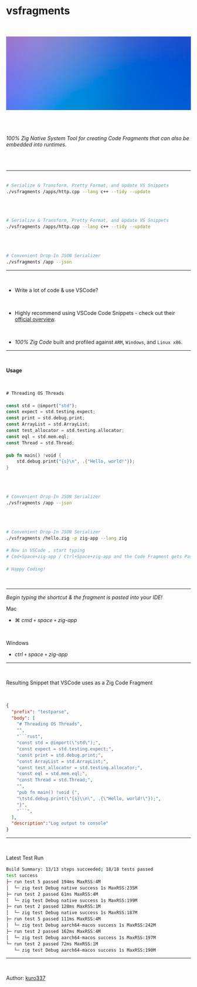 # vsfragments

<br/>
<br/>

<div align="center">
  <img alt="Kotlin logo" height="200px" src="assets/readme_bg.jpg">
</div>

<br/>
<br/>
<br/>

_100% Zig Native System Tool for creating Code Fragments that can also be embedded into runtimes._

<br/>
<br/>

<hr/>

```bash

# Serialize & Transform, Pretty Format, and Update VS Snippets 
./vsfragments /apps/http.cpp --lang c++ --tidy --update

```

<br/>


```bash

# Serialize & Transform, Pretty Format, and Update VS Snippets 
./vsfragments /apps/http.cpp --lang c++ --tidy --update

```

<br/>

```bash

# Convenient Drop-In JSON Serializer 
./vsfragments /app --json

```



<hr/>

<br/>

- Write a lot of code & use VSCode? 

<br/>

- Highly recommend using VSCode Code Snippets - check out their [official overview](https://code.visualstudio.com/docs/editor/userdefinedsnippets).


<br/>



- _100% Zig Code_ built and profiled against `ARM`, `Windows`, and `Linux x86`.

<hr/>

<br/>

**Usage**

<br/>

```rust
# Threading OS Threads

const std = @import("std");
const expect = std.testing.expect;
const print = std.debug.print;
const ArrayList = std.ArrayList;
const test_allocator = std.testing.allocator;
const eql = std.mem.eql;
const Thread = std.Thread;

pub fn main() !void {
    std.debug.print("{s}\n", .{"Hello, world!"});
}
```

<br/>


```bash

# Convenient Drop-In JSON Serializer 
./vsfragments /app --json

```

<br/>


```bash

# Convenient Drop-In JSON Serializer 
./vsfragments /hello.zig -p zig-app --lang zig

# Now in VSCode , start typing 
# Cmd+Space+zig-app / Ctrl+Space+zig-app and the Code Fragment gets Pasted!

# Happy Coding!
```

<br/>

<hr/>

_Begin typing the shortcut & the fragment is pasted into your IDE!_

Mac
- ⌘ *cmd* `+` *space* `+`  *zig-app* 

 <br/>

Windows
- *ctrl* `+` *space* `+`  *zig-app*  

<hr/>

<br/>


Resulting Snippet that VSCode uses as a Zig Code Fragment 
  
<br/>

```json
{
  "prefix": "testparse",
  "body": [
    "# Threading OS Threads",
    "",
    "```rust",
    "const std = @import(\"std\");",
    "const expect = std.testing.expect;",
    "const print = std.debug.print;",
    "const ArrayList = std.ArrayList;",
    "const test_allocator = std.testing.allocator;",
    "const eql = std.mem.eql;",
    "const Thread = std.Thread;",
    "",
    "pub fn main() !void {",
    "\tstd.debug.print(\"{s}\\n\", .{\"Hello, world!\"});",
    "}",
    "```",
  ],
  "description":"Log output to console"
}

```

<hr/>
<br/>

Latest Test Run

```bash
Build Summary: 13/13 steps succeeded; 18/18 tests passed
test success
├─ run test 5 passed 194ms MaxRSS:4M
│  └─ zig test Debug native success 1s MaxRSS:235M
├─ run test 2 passed 61ms MaxRSS:4M
│  └─ zig test Debug native success 1s MaxRSS:199M
├─ run test 2 passed 128ms MaxRSS:1M
│  └─ zig test Debug native success 1s MaxRSS:187M
├─ run test 5 passed 111ms MaxRSS:4M
│  └─ zig test Debug aarch64-macos success 1s MaxRSS:242M
├─ run test 2 passed 162ms MaxRSS:4M
│  └─ zig test Debug aarch64-macos success 1s MaxRSS:197M
└─ run test 2 passed 72ms MaxRSS:1M
   └─ zig test Debug aarch64-macos success 1s MaxRSS:190M
```

<hr/>
<br/>

Author: [kuro337](https://github.com/kuro337)